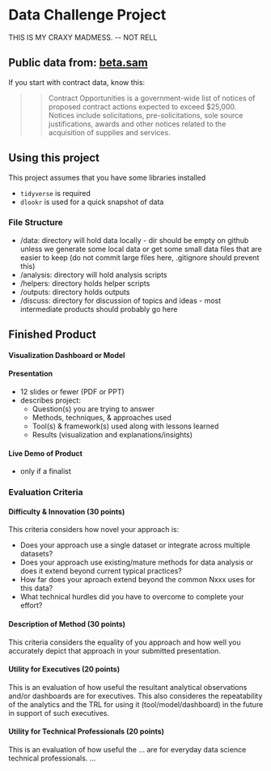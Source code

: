 # Data Challenge Project

THIS IS MY CRAXY MADMESS. -- NOT RELL

## Public data from: [beta.sam](https://beta.sam.gov/data-services)

If you start with contract data, know this:
>>Contract Opportunities is a government-wide list of notices of proposed contract actions expected to exceed $25,000. Notices include solicitations, pre-solicitations, sole source justifications, awards and other notices related to the acquisition of supplies and services.

## Using this project

This project assumes that you have some libraries installed

 - `tidyverse` is required
 - `dlookr` is used for a quick snapshot of data
 
### File Structure
 
 - /data: directory will hold data locally - dir should be empty on github unless we generate some local data or get some small data files that are easier to keep (do not commit large files here, .gitignore should prevent this)
 - /analysis: directory will hold analysis scripts
 - /helpers: directory holds helper scripts
 - /outputs: directory holds outputs 
 - /discuss: directory for discussion of topics and ideas - most intermediate products should probably go here


## Finished Product

#### Visualization Dashboard or Model


#### Presentation

 - 12 slides or fewer (PDF or PPT)
 - describes project:
    - Question(s) you are trying to answer
    - Methods, techniques, & approaches used
    - Tool(s) & framework(s) used along with lessons learned
    - Results (visualization and explanations/insights)


#### Live Demo of Product
 - only if a finalist

### Evaluation Criteria

#### Difficulty & Innovation (30 points)
This criteria considers how novel your approach is:

 - Does your approach use a single dataset or integrate across multiple datasets?
 - Does your approach use existing/mature methods for data analysis or does it extend beyond current typical practices?
 - How far does your aproach extend beyond the common Nxxx uses for this data?
 - What technical hurdles did you have to overcome to complete your effort?

#### Description of Method (30 points)
This criteria considers the equality of you approach and how well you accurately depict that approach in your submitted presentation.

#### Utility for Executives (20 points)
This is an evaluation of how useful the resultant analytical observations and/or dashboards are for executives. This also consideres the repeatability of the analytics and the TRL for using it (tool/model/dashboard) in the future in support of such executives.

#### Utility for Technical Professionals (20 points)
This is an evaluation of how useful the ... are for everyday data science technical professionals. ...
